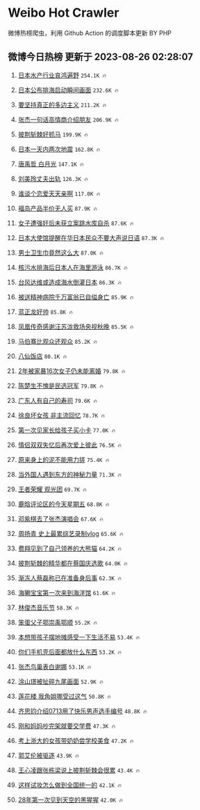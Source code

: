 # Weibo Hot Crawler 



微博热榜爬虫，利用 Github Action 的调度脚本更新 BY PHP 


## 微博今日热榜 更新于 2023-08-26 02:28:07 
1. [日本水产行业哀鸿遍野](https://s.weibo.com/weibo?q=%23%E6%97%A5%E6%9C%AC%E6%B0%B4%E4%BA%A7%E8%A1%8C%E4%B8%9A%E5%93%80%E9%B8%BF%E9%81%8D%E9%87%8E%23&t=31&band_rank=1&Refer=top) `254.1K 🔥` 

1. [日本公布排海启动瞬间画面](https://s.weibo.com/weibo?q=%23%E6%97%A5%E6%9C%AC%E5%85%AC%E5%B8%83%E6%8E%92%E6%B5%B7%E5%90%AF%E5%8A%A8%E7%9E%AC%E9%97%B4%E7%94%BB%E9%9D%A2%23&t=31&band_rank=2&Refer=top) `232.6K 🔥` 

1. [要坚持真正的多边主义](https://s.weibo.com/weibo?q=%23%E8%A6%81%E5%9D%9A%E6%8C%81%E7%9C%9F%E6%AD%A3%E7%9A%84%E5%A4%9A%E8%BE%B9%E4%B8%BB%E4%B9%89%23&t=31&band_rank=3&Refer=top) `211.2K 🔥` 

1. [张杰一句话高情商介绍朋友](https://s.weibo.com/weibo?q=%E5%BC%A0%E6%9D%B0%E4%B8%80%E5%8F%A5%E8%AF%9D%E9%AB%98%E6%83%85%E5%95%86%E4%BB%8B%E7%BB%8D%E6%9C%8B%E5%8F%8B&t=31&band_rank=4&Refer=top) `206.9K 🔥` 

1. [披荆斩棘好抓马](https://s.weibo.com/weibo?q=%23%E6%8A%AB%E8%8D%86%E6%96%A9%E6%A3%98%E5%A5%BD%E6%8A%93%E9%A9%AC%23&t=31&band_rank=5&Refer=top) `199.9K 🔥` 

1. [日本一天内两次地震](https://s.weibo.com/weibo?q=%23%E6%97%A5%E6%9C%AC%E4%B8%80%E5%A4%A9%E5%86%85%E4%B8%A4%E6%AC%A1%E5%9C%B0%E9%9C%87%23&t=31&band_rank=6&Refer=top) `162.8K 🔥` 

1. [唐禹哲 白月光](https://s.weibo.com/weibo?q=%E5%94%90%E7%A6%B9%E5%93%B2%20%E7%99%BD%E6%9C%88%E5%85%89&t=31&band_rank=7&Refer=top) `147.1K 🔥` 

1. [刘美玲丈夫出轨](https://s.weibo.com/weibo?q=%23%E5%88%98%E7%BE%8E%E7%8E%B2%E4%B8%88%E5%A4%AB%E5%87%BA%E8%BD%A8%23&t=31&band_rank=8&Refer=top) `126.3K 🔥` 

1. [谁谈个恋爱天天亲啊](https://s.weibo.com/weibo?q=%23%E8%B0%81%E8%B0%88%E4%B8%AA%E6%81%8B%E7%88%B1%E5%A4%A9%E5%A4%A9%E4%BA%B2%E5%95%8A%23&t=31&band_rank=9&Refer=top) `117.0K 🔥` 

1. [福岛产品半价无人买](https://s.weibo.com/weibo?q=%23%E7%A6%8F%E5%B2%9B%E4%BA%A7%E5%93%81%E5%8D%8A%E4%BB%B7%E6%97%A0%E4%BA%BA%E4%B9%B0%23&t=31&band_rank=10&Refer=top) `87.9K 🔥` 

1. [女子遭强奸后未获立案跳水库自杀](https://s.weibo.com/weibo?q=%23%E5%A5%B3%E5%AD%90%E9%81%AD%E5%BC%BA%E5%A5%B8%E5%90%8E%E6%9C%AA%E8%8E%B7%E7%AB%8B%E6%A1%88%E8%B7%B3%E6%B0%B4%E5%BA%93%E8%87%AA%E6%9D%80%23&t=31&band_rank=11&Refer=top) `87.6K 🔥` 

1. [日本大使馆提醒在华日本民众不要大声说日语](https://s.weibo.com/weibo?q=%23%E6%97%A5%E6%9C%AC%E5%A4%A7%E4%BD%BF%E9%A6%86%E6%8F%90%E9%86%92%E5%9C%A8%E5%8D%8E%E6%97%A5%E6%9C%AC%E6%B0%91%E4%BC%97%E4%B8%8D%E8%A6%81%E5%A4%A7%E5%A3%B0%E8%AF%B4%E6%97%A5%E8%AF%AD%23&t=31&band_rank=12&Refer=top) `87.3K 🔥` 

1. [男士卫生巾竟然这么大](https://s.weibo.com/weibo?q=%E7%94%B7%E5%A3%AB%E5%8D%AB%E7%94%9F%E5%B7%BE%E7%AB%9F%E7%84%B6%E8%BF%99%E4%B9%88%E5%A4%A7&t=31&band_rank=13&Refer=top) `87.0K 🔥` 

1. [核污水排海后日本人在海里游泳](https://s.weibo.com/weibo?q=%23%E6%A0%B8%E6%B1%A1%E6%B0%B4%E6%8E%92%E6%B5%B7%E5%90%8E%E6%97%A5%E6%9C%AC%E4%BA%BA%E5%9C%A8%E6%B5%B7%E9%87%8C%E6%B8%B8%E6%B3%B3%23&t=31&band_rank=14&Refer=top) `86.7K 🔥` 

1. [台风达维或造成海水倒灌日本](https://s.weibo.com/weibo?q=%23%E5%8F%B0%E9%A3%8E%E8%BE%BE%E7%BB%B4%E6%88%96%E9%80%A0%E6%88%90%E6%B5%B7%E6%B0%B4%E5%80%92%E7%81%8C%E6%97%A5%E6%9C%AC%23&t=31&band_rank=15&Refer=top) `86.3K 🔥` 

1. [被送精神病院千万富翁已自缢身亡](https://s.weibo.com/weibo?q=%23%E8%A2%AB%E9%80%81%E7%B2%BE%E7%A5%9E%E7%97%85%E9%99%A2%E5%8D%83%E4%B8%87%E5%AF%8C%E7%BF%81%E5%B7%B2%E8%87%AA%E7%BC%A2%E8%BA%AB%E4%BA%A1%23&t=31&band_rank=16&Refer=top) `85.9K 🔥` 

1. [蓝正龙好帅](https://s.weibo.com/weibo?q=%E8%93%9D%E6%AD%A3%E9%BE%99%E5%A5%BD%E5%B8%85&t=31&band_rank=17&Refer=top) `85.8K 🔥` 

1. [凤凰传奇感谢汪苏泷救场央视秋晚](https://s.weibo.com/weibo?q=%23%E5%87%A4%E5%87%B0%E4%BC%A0%E5%A5%87%E6%84%9F%E8%B0%A2%E6%B1%AA%E8%8B%8F%E6%B3%B7%E6%95%91%E5%9C%BA%E5%A4%AE%E8%A7%86%E7%A7%8B%E6%99%9A%23&t=31&band_rank=18&Refer=top) `85.5K 🔥` 

1. [马伯骞比观众还观众](https://s.weibo.com/weibo?q=%E9%A9%AC%E4%BC%AF%E9%AA%9E%E6%AF%94%E8%A7%82%E4%BC%97%E8%BF%98%E8%A7%82%E4%BC%97&t=31&band_rank=19&Refer=top) `85.2K 🔥` 

1. [八仙饭店](https://s.weibo.com/weibo?q=%E5%85%AB%E4%BB%99%E9%A5%AD%E5%BA%97&t=31&band_rank=20&Refer=top) `80.1K 🔥` 

1. [2年被家暴16次女子仍未能离婚](https://s.weibo.com/weibo?q=%232%E5%B9%B4%E8%A2%AB%E5%AE%B6%E6%9A%B416%E6%AC%A1%E5%A5%B3%E5%AD%90%E4%BB%8D%E6%9C%AA%E8%83%BD%E7%A6%BB%E5%A9%9A%23&t=31&band_rank=21&Refer=top) `79.8K 🔥` 

1. [陈楚生不愧是民选冠军](https://s.weibo.com/weibo?q=%23%E9%99%88%E6%A5%9A%E7%94%9F%E4%B8%8D%E6%84%A7%E6%98%AF%E6%B0%91%E9%80%89%E5%86%A0%E5%86%9B%23&t=31&band_rank=22&Refer=top) `79.8K 🔥` 

1. [广东人有自己的寿司](https://s.weibo.com/weibo?q=%23%E5%B9%BF%E4%B8%9C%E4%BA%BA%E6%9C%89%E8%87%AA%E5%B7%B1%E7%9A%84%E5%AF%BF%E5%8F%B8%23&t=31&band_rank=23&Refer=top) `79.6K 🔥` 

1. [徐良坏女孩 非主流回忆](https://s.weibo.com/weibo?q=%E5%BE%90%E8%89%AF%E5%9D%8F%E5%A5%B3%E5%AD%A9%20%E9%9D%9E%E4%B8%BB%E6%B5%81%E5%9B%9E%E5%BF%86&t=31&band_rank=24&Refer=top) `78.7K 🔥` 

1. [第一次见家长给孩子买小卡](https://s.weibo.com/weibo?q=%E7%AC%AC%E4%B8%80%E6%AC%A1%E8%A7%81%E5%AE%B6%E9%95%BF%E7%BB%99%E5%AD%A9%E5%AD%90%E4%B9%B0%E5%B0%8F%E5%8D%A1&t=31&band_rank=25&Refer=top) `77.0K 🔥` 

1. [情侣双双失忆后再次爱上彼此](https://s.weibo.com/weibo?q=%23%E6%83%85%E4%BE%A3%E5%8F%8C%E5%8F%8C%E5%A4%B1%E5%BF%86%E5%90%8E%E5%86%8D%E6%AC%A1%E7%88%B1%E4%B8%8A%E5%BD%BC%E6%AD%A4%23&t=31&band_rank=26&Refer=top) `76.5K 🔥` 

1. [原来身上的泥不能用力搓](https://s.weibo.com/weibo?q=%23%E5%8E%9F%E6%9D%A5%E8%BA%AB%E4%B8%8A%E7%9A%84%E6%B3%A5%E4%B8%8D%E8%83%BD%E7%94%A8%E5%8A%9B%E6%90%93%23&t=31&band_rank=27&Refer=top) `75.4K 🔥` 

1. [当外国人遇到东方的神秘力量](https://s.weibo.com/weibo?q=%E5%BD%93%E5%A4%96%E5%9B%BD%E4%BA%BA%E9%81%87%E5%88%B0%E4%B8%9C%E6%96%B9%E7%9A%84%E7%A5%9E%E7%A7%98%E5%8A%9B%E9%87%8F&t=31&band_rank=28&Refer=top) `71.3K 🔥` 

1. [王者荣耀 观光团](https://s.weibo.com/weibo?q=%E7%8E%8B%E8%80%85%E8%8D%A3%E8%80%80%20%E8%A7%82%E5%85%89%E5%9B%A2&t=31&band_rank=29&Refer=top) `69.7K 🔥` 

1. [鹿晗评论区的今天星期五](https://s.weibo.com/weibo?q=%23%E9%B9%BF%E6%99%97%E8%AF%84%E8%AE%BA%E5%8C%BA%E7%9A%84%E4%BB%8A%E5%A4%A9%E6%98%9F%E6%9C%9F%E4%BA%94%23&t=31&band_rank=30&Refer=top) `68.8K 🔥` 

1. [邓紫棋去了张杰演唱会](https://s.weibo.com/weibo?q=%23%E9%82%93%E7%B4%AB%E6%A3%8B%E5%8E%BB%E4%BA%86%E5%BC%A0%E6%9D%B0%E6%BC%94%E5%94%B1%E4%BC%9A%23&t=31&band_rank=31&Refer=top) `67.6K 🔥` 

1. [周扬青 史上最累综艺录制vlog](https://s.weibo.com/weibo?q=%E5%91%A8%E6%89%AC%E9%9D%92%20%E5%8F%B2%E4%B8%8A%E6%9C%80%E7%B4%AF%E7%BB%BC%E8%89%BA%E5%BD%95%E5%88%B6vlog&t=31&band_rank=32&Refer=top) `65.6K 🔥` 

1. [费翔见到了自己领养的大熊猫](https://s.weibo.com/weibo?q=%23%E8%B4%B9%E7%BF%94%E8%A7%81%E5%88%B0%E4%BA%86%E8%87%AA%E5%B7%B1%E9%A2%86%E5%85%BB%E7%9A%84%E5%A4%A7%E7%86%8A%E7%8C%AB%23&t=31&band_rank=33&Refer=top) `64.2K 🔥` 

1. [披荆斩棘的精华都在蔡国庆选歌](https://s.weibo.com/weibo?q=%E6%8A%AB%E8%8D%86%E6%96%A9%E6%A3%98%E7%9A%84%E7%B2%BE%E5%8D%8E%E9%83%BD%E5%9C%A8%E8%94%A1%E5%9B%BD%E5%BA%86%E9%80%89%E6%AD%8C&t=31&band_rank=34&Refer=top) `64.0K 🔥` 

1. [渐冻人蔡磊称已在准备身后事](https://s.weibo.com/weibo?q=%23%E6%B8%90%E5%86%BB%E4%BA%BA%E8%94%A1%E7%A3%8A%E7%A7%B0%E5%B7%B2%E5%9C%A8%E5%87%86%E5%A4%87%E8%BA%AB%E5%90%8E%E4%BA%8B%23&t=31&band_rank=35&Refer=top) `62.3K 🔥` 

1. [海獭宝宝第一次来到海洋馆](https://s.weibo.com/weibo?q=%E6%B5%B7%E7%8D%AD%E5%AE%9D%E5%AE%9D%E7%AC%AC%E4%B8%80%E6%AC%A1%E6%9D%A5%E5%88%B0%E6%B5%B7%E6%B4%8B%E9%A6%86&t=31&band_rank=36&Refer=top) `61.6K 🔥` 

1. [林俊杰音乐节](https://s.weibo.com/weibo?q=%E6%9E%97%E4%BF%8A%E6%9D%B0%E9%9F%B3%E4%B9%90%E8%8A%82&t=31&band_rank=37&Refer=top) `58.3K 🔥` 

1. [笨蛋父子鄂崇禹鄂顺](https://s.weibo.com/weibo?q=%E7%AC%A8%E8%9B%8B%E7%88%B6%E5%AD%90%E9%84%82%E5%B4%87%E7%A6%B9%E9%84%82%E9%A1%BA&t=31&band_rank=38&Refer=top) `55.2K 🔥` 

1. [本想带孩子摆地摊感受一下生活不易](https://s.weibo.com/weibo?q=%E6%9C%AC%E6%83%B3%E5%B8%A6%E5%AD%A9%E5%AD%90%E6%91%86%E5%9C%B0%E6%91%8A%E6%84%9F%E5%8F%97%E4%B8%80%E4%B8%8B%E7%94%9F%E6%B4%BB%E4%B8%8D%E6%98%93&t=31&band_rank=39&Refer=top) `53.4K 🔥` 

1. [你们手机壳后面都放什么东西](https://s.weibo.com/weibo?q=%23%E4%BD%A0%E4%BB%AC%E6%89%8B%E6%9C%BA%E5%A3%B3%E5%90%8E%E9%9D%A2%E9%83%BD%E6%94%BE%E4%BB%80%E4%B9%88%E4%B8%9C%E8%A5%BF%23&t=31&band_rank=40&Refer=top) `53.2K 🔥` 

1. [张杰鸟巢表白谢娜](https://s.weibo.com/weibo?q=%23%E5%BC%A0%E6%9D%B0%E9%B8%9F%E5%B7%A2%E8%A1%A8%E7%99%BD%E8%B0%A2%E5%A8%9C%23&t=31&band_rank=41&Refer=top) `53.1K 🔥` 

1. [涂山璟被扯碎九尾画面](https://s.weibo.com/weibo?q=%23%E6%B6%82%E5%B1%B1%E7%92%9F%E8%A2%AB%E6%89%AF%E7%A2%8E%E4%B9%9D%E5%B0%BE%E7%94%BB%E9%9D%A2%23&t=31&band_rank=42&Refer=top) `52.9K 🔥` 

1. [莲花楼 我角姐哪受过这气](https://s.weibo.com/weibo?q=%E8%8E%B2%E8%8A%B1%E6%A5%BC%20%E6%88%91%E8%A7%92%E5%A7%90%E5%93%AA%E5%8F%97%E8%BF%87%E8%BF%99%E6%B0%94&t=31&band_rank=43&Refer=top) `50.8K 🔥` 

1. [齐思钧介绍0713用了快乐男声选手编号](https://s.weibo.com/weibo?q=%23%E9%BD%90%E6%80%9D%E9%92%A7%E4%BB%8B%E7%BB%8D0713%E7%94%A8%E4%BA%86%E5%BF%AB%E4%B9%90%E7%94%B7%E5%A3%B0%E9%80%89%E6%89%8B%E7%BC%96%E5%8F%B7%23&t=31&band_rank=44&Refer=top) `48.8K 🔥` 

1. [刚和妈妈吵完架就要交学费](https://s.weibo.com/weibo?q=%E5%88%9A%E5%92%8C%E5%A6%88%E5%A6%88%E5%90%B5%E5%AE%8C%E6%9E%B6%E5%B0%B1%E8%A6%81%E4%BA%A4%E5%AD%A6%E8%B4%B9&t=31&band_rank=45&Refer=top) `47.3K 🔥` 

1. [考上浙大的女孩带奶奶尝学校美食](https://s.weibo.com/weibo?q=%23%E8%80%83%E4%B8%8A%E6%B5%99%E5%A4%A7%E7%9A%84%E5%A5%B3%E5%AD%A9%E5%B8%A6%E5%A5%B6%E5%A5%B6%E5%B0%9D%E5%AD%A6%E6%A0%A1%E7%BE%8E%E9%A3%9F%23&t=31&band_rank=46&Refer=top) `47.2K 🔥` 

1. [郭艾伦被驱逐](https://s.weibo.com/weibo?q=%E9%83%AD%E8%89%BE%E4%BC%A6%E8%A2%AB%E9%A9%B1%E9%80%90&t=31&band_rank=47&Refer=top) `43.9K 🔥` 

1. [王心凌跟张栋梁说上披荆斩棘会很累](https://s.weibo.com/weibo?q=%23%E7%8E%8B%E5%BF%83%E5%87%8C%E8%B7%9F%E5%BC%A0%E6%A0%8B%E6%A2%81%E8%AF%B4%E4%B8%8A%E6%8A%AB%E8%8D%86%E6%96%A9%E6%A3%98%E4%BC%9A%E5%BE%88%E7%B4%AF%23&t=31&band_rank=48&Refer=top) `43.4K 🔥` 

1. [这样试妆怎么做到全国统一的](https://s.weibo.com/weibo?q=%E8%BF%99%E6%A0%B7%E8%AF%95%E5%A6%86%E6%80%8E%E4%B9%88%E5%81%9A%E5%88%B0%E5%85%A8%E5%9B%BD%E7%BB%9F%E4%B8%80%E7%9A%84&t=31&band_rank=49&Refer=top) `42.1K 🔥` 

1. [28年第一次见到天空的黑猩猩](https://s.weibo.com/weibo?q=28%E5%B9%B4%E7%AC%AC%E4%B8%80%E6%AC%A1%E8%A7%81%E5%88%B0%E5%A4%A9%E7%A9%BA%E7%9A%84%E9%BB%91%E7%8C%A9%E7%8C%A9&t=31&band_rank=50&Refer=top) `42.0K 🔥` 

